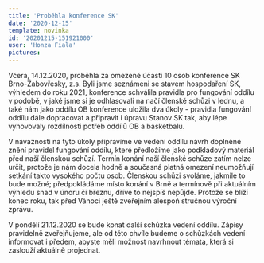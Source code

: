 ```yaml
---
title: 'Proběhla konference SK'
date: '2020-12-15'
template: novinka
id: '20201215-151921000'
user: 'Honza Fiala'
pictures:
---
```

Včera, 14.12.2020, proběhla za omezené účasti 10 osob konference SK Brno-Žabovřesky, z.s. Byli jsme seznámeni se stavem hospodaření SK, výhledem do roku 2021, konference schválila pravidla pro fungování oddílu v podobě, v jaké jsme si je odhlasovali na načí členské schůzi v lednu, a také nám jako oddílu OB konference uložila dva úkoly - pravidla fungování oddílu dále dopracovat a připravit i úpravu Stanov SK tak, aby lépe vyhovovaly rozdílnosti potřeb oddílů OB a basketbalu.

V návaznosti na tyto úkoly připravíme ve vedení oddílu návrh doplněné znění pravidel fungování oddílu, které předložíme jako podkladový materiál  před naší členskou schůzí. Termín konání naší členské schůze zatím nelze určit, protože je nám docela hodně a současná platná omezení neumožňují setkání takto vysokého počtu osob.
Členskou schůzi svoláme, jakmile to bude možné; předpokládáme místo konání v Brně a termínově při aktuálním výhledu snad v únoru či březnu, dříve to nejspíš nepůjde.
Protože se blíží konec roku, tak před Vánoci ještě zveřejním alespoň stručnou výroční zprávu.

V pondělí 21.12.2020 se bude konat další schůzka vedení oddílu. Zápisy pravidelně zveřejňujeme, ale od této chvíle budeme o schůzkách vedení informovat i předem, abyste měli možnost navrhnout témata, která si zaslouží aktuálně projednat. 
